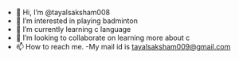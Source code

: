 - 👋 Hi, I’m @tayalsaksham008
- 👀 I’m interested in playing badminton
- 🌱 I’m currently learning c language
- 💞️ I’m looking to collaborate on learning more about c
- 📫 How to reach me. -My mail id is tayalsaksham009@gmail.com

<!---
tayalsaksham008/tayalsaksham008 is a ✨ special ✨ repository because its `README.md` (this file) appears on your GitHub profile.
You can click the Preview link to take a look at your changes.
--->

